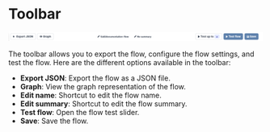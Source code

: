 # Toolbar

![Flow Toolbar](../assets/flows/flow_toolbar.png)

The toolbar allows you to export the flow, configure the flow settings, and test the flow.
Here are the different options available in the toolbar:

- **Export JSON**: Export the flow as a JSON file.
- **Graph**: View the graph representation of the flow.
- **Edit name**: Shortcut to edit the flow name.
- **Edit summary**: Shortcut to edit the flow summary.
- **Test flow**: Open the flow test slider.
- **Save**: Save the flow.
